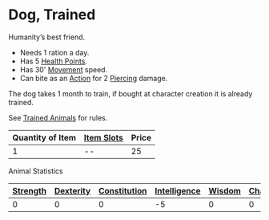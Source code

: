 # Dog, Trained

Humanity’s best friend. 
- Needs 1 ration a day.
- Has 5 [Health Points](../../../../../Player%20Characters/Derived%20Statistics/Health%20Points.md). 
- Has 30' [Movement](../../../../../Game%20Procedures/Movement.md) speed.
- Can bite as an [Action](../../../../../Game%20Procedures/Action.md) for 2 [Piercing](../../../../../Damage%20Types/Piercing.md) damage.

The dog takes 1 month to train, if bought at character creation it is already trained.

See [Trained Animals](../../../Trained%20Animals.md) for rules.

| Quantity of Item | [Item Slots](../../../../../Player%20Characters/Derived%20Statistics/Item%20Slots.md) | Price |
| ---------------- | ------------------------------------------------------------------------------------- | ----- |
| 1                | --                                                                                    | 25    |
Animal Statistics

| [Strength](../../../../../Player%20Characters/Chosen%20Statistics/Strength.md) | [Dexterity](../../../../../Player%20Characters/Chosen%20Statistics/Dexterity.md) | [Constitution](../../../../../Player%20Characters/Chosen%20Statistics/Constitution.md) | [Intelligence](../../../../../Player%20Characters/Chosen%20Statistics/Intelligence.md) | [Wisdom](../../../../../Player%20Characters/Chosen%20Statistics/Wisdom.md)<br> | [Charisma](../../../../../Player%20Characters/Chosen%20Statistics/Charisma.md)<br> |
| ------------------------------------------------------------------------------ | -------------------------------------------------------------------------------- | -------------------------------------------------------------------------------------- | -------------------------------------------------------------------------------------- | ------------------------------------------------------------------------------ | ---------------------------------------------------------------------------------- |
| 0                                                                              | 0                                                                                | 0                                                                                      | -5                                                                                     | 0                                                                              | 0                                                                                  |
